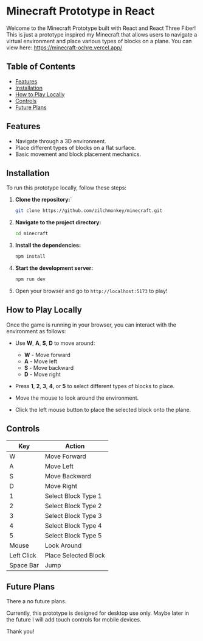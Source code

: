 # Minecraft Prototype in React

Welcome to the Minecraft Prototype built with React and React Three Fiber! This is just a prototype inspired my Minecraft that allows users to navigate a virtual environment and place various types of blocks on a plane. You can view here: https://minecraft-ochre.vercel.app/

## Table of Contents

- [Features](#features)
- [Installation](#installation)
- [How to Play Locally](#how-to-play-locally)
- [Controls](#controls)
- [Future Plans](#future-plans)

## Features

- Navigate through a 3D environment.
- Place different types of blocks on a flat surface.
- Basic movement and block placement mechanics.

## Installation

To run this prototype locally, follow these steps:

1. **Clone the repository:**`

   ```bash
   git clone https://github.com/zilchmonkey/minecraft.git
   ```

2. **Navigate to the project directory:**

   ```bash
   cd minecraft
   ```

3. **Install the dependencies:**

   ```bash
   npm install
   ```

4. **Start the development server:**

   ```bash
   npm run dev
   ```

5. Open your browser and go to `http://localhost:5173` to play!

## How to Play Locally

Once the game is running in your browser, you can interact with the environment as follows:

- Use **W**, **A**, **S**, **D** to move around:

  - **W** - Move forward
  - **A** - Move left
  - **S** - Move backward
  - **D** - Move right

- Press **1**, **2**, **3**, **4**, or **5** to select different types of blocks to place.

- Move the mouse to look around the environment.

- Click the left mouse button to place the selected block onto the plane.

## Controls

| Key        | Action               |
| ---------- | -------------------- |
| W          | Move Forward         |
| A          | Move Left            |
| S          | Move Backward        |
| D          | Move Right           |
| 1          | Select Block Type 1  |
| 2          | Select Block Type 2  |
| 3          | Select Block Type 3  |
| 4          | Select Block Type 4  |
| 5          | Select Block Type 5  |
| Mouse      | Look Around          |
| Left Click | Place Selected Block |
| Space Bar  | Jump                 |

## Future Plans

There a no future plans.

Currently, this prototype is designed for desktop use only. Maybe later in the future I will add touch controls for mobile devices.

Thank you!
